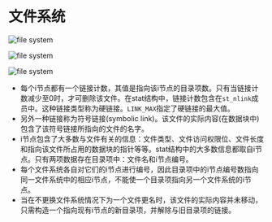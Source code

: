# 文件系统


![file system](http://i.imgur.com/duyi5d2.png)

![file system](http://i.imgur.com/FxDlkY1.png)

![file system](http://i.imgur.com/k4o0PhI.png)

* 每个i节点都有一个链接计数，其值是指向该i节点的目录项数。只有当链接计数减少至0时，才可删除该文件。在stat结构中，链接计数包含在`st_nlink`成员中。这种链接类型称为硬链接。`LINK_MAX`指定了硬链接的最大值。
* 另外一种链接称为符号链接(symbolic link)。该文件的实际内容(在数据块中)包含了该符号链接所指向的文件的名字。
* i节点包含了大多数与文件有关的信息：文件类型、文件访问权限位、文件长度和指向该文件所占用的数据块的指针等等。stat结构中的大多数信息都取自i节点。只有两项数据存在目录项中：文件名和i节点编号。
* 每个文件系统各自对它们的i节点进行编号，因此目录项中的i节点编号数指向同一文件系统中的相应i节点，不能使一个目录项指向另一个文件系统的i节点。
* 当在不更换文件系统情况下为一个文件更名时，该文件的实际内容并未移动，只需构造一个指向现有i节点的新目录项，并解除与旧目录项的链接。